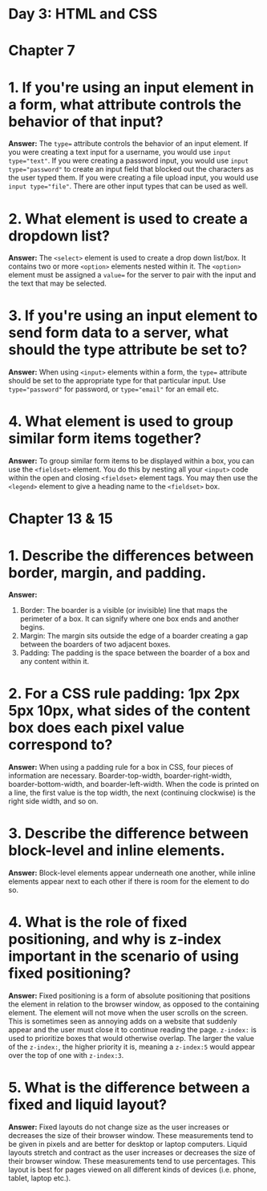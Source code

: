 # Day 3: HTML and CSS

# Chapter 7

# 1. If you're using an input element in a form, what attribute controls the behavior of that input?
**Answer:**
The `type=` attribute controls the behavior of an input element. If you were creating a text input for a username, you would use `input type="text"`. If you were creating a password input, you would use `input type="password"` to create an input field that blocked out the characters as the user typed them. If you were creating a file upload input, you would use `input type="file"`. There are other input types that can be used as well.

# 2. What element is used to create a dropdown list?
**Answer:**
The `<select>` element is used to create a drop down list/box. It contains two or more `<option>` elements nested within it. The `<option>` element must be assigned a `value=` for the server to pair with the input and the text that may be selected.

# 3. If you're using an input element to send form data to a server, what should the type attribute be set to?
**Answer:**
When using `<input>` elements within a form, the `type=` attribute should be set to the appropriate type for that particular input. Use `type="password"` for password, or `type="email"` for an email etc.

# 4. What element is used to group similar form items together?
**Answer:**
To group similar form items to be displayed within a box, you can use the `<fieldset>` element. You do this by nesting all your `<input>` code within the open and closing `<fieldset>` element tags. You may then use the `<legend>` element to give a heading name to the `<fieldset>` box.

# Chapter 13 & 15

# 1. Describe the differences between border, margin, and padding.
**Answer:**
1. Border: The boarder is a visible (or invisible) line that maps the perimeter of a box. It can signify where one box ends and another begins.
2. Margin: The margin sits outside the edge of a boarder creating a gap between the boarders of two adjacent boxes.
3. Padding: The padding is the space between the boarder of a box and any content within it.

# 2. For a CSS rule padding: 1px 2px 5px 10px, what sides of the content box does each pixel value correspond to?
**Answer:**
When using a padding rule for a box in CSS, four pieces of information are necessary. Boarder-top-width, boarder-right-width, boarder-bottom-width, and boarder-left-width. When the code is printed on a line, the first value is the top width, the next (continuing clockwise) is the right side width, and so on.

# 3. Describe the difference between block-level and inline elements.
**Answer:**
Block-level elements appear underneath one another, while inline elements appear next to each other if there is room for the element to do so.

# 4. What is the role of fixed positioning, and why is z-index important in the scenario of using fixed positioning?
**Answer:**
Fixed positioning is a form of absolute positioning that positions the element in relation to the browser window, as opposed to the containing element. The element will not move when the user scrolls on the screen. This is sometimes seen as annoying adds on a website that suddenly appear and the user must close it to continue reading the page. `z-index:` is used to prioritize boxes that would otherwise overlap. The larger the value of the `z-index:`, the higher priority it is, meaning a `z-index:5` would appear over the top of one with `z-index:3`.

# 5. What is the difference between a fixed and liquid layout?
**Answer:**
Fixed layouts do not change size as the user increases or decreases the size of their browser window. These measurements tend to be given in pixels and are better for desktop or laptop computers. Liquid layouts stretch and contract as the user increases or decreases the size of their browser window. These measurements tend to use percentages. This layout is best for pages viewed on all different kinds of devices (i.e. phone, tablet, laptop etc.).
